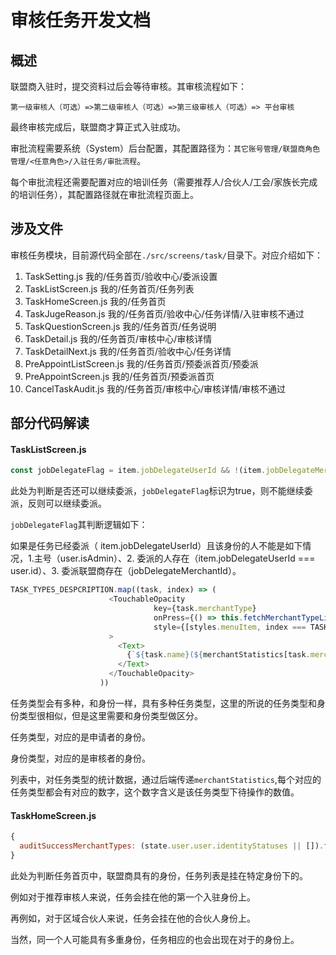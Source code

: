 #  审核任务开发文档

## 概述

  联盟商入驻时，提交资料过后会等待审核。其审核流程如下：
  
  `第一级审核人（可选）=>第二级审核人（可选）=>第三级审核人（可选）=> 平台审核`

  最终审核完成后，联盟商才算正式入驻成功。

  审批流程需要系统（System）后台配置，其配置路径为：`其它账号管理/联盟商角色管理/<任意角色>/入驻任务/审批流程`。

  每个审批流程还需要配置对应的培训任务（需要推荐人/合伙人/工会/家族长完成的培训任务），其配置路径就在审批流程页面上。


## 涉及文件

  审核任务模块，目前源代码全部在`./src/screens/task/`目录下。对应介绍如下：

  1. TaskSetting.js 我的/任务首页/验收中心/委派设置
  2. TaskListScreen.js 我的/任务首页/任务列表
  3. TaskHomeScreen.js 我的/任务首页
  4. TaskJugeReason.js 我的/任务首页/验收中心/任务详情/入驻审核不通过
  5. TaskQuestionScreen.js 我的/任务首页/任务说明
  6. TaskDetail.js 我的/任务首页/审核中心/审核详情
  7. TaskDetailNext.js 我的/任务首页/验收中心/任务详情
  8. PreAppointListScreen.js 我的/任务首页/预委派首页/预委派
  9. PreAppointScreen.js 我的/任务首页/预委派首页
  10. CancelTaskAudit.js 我的/任务首页/审核中心/审核详情/审核不通过

## 部分代码解读


#### TaskListScreen.js

```js
const jobDelegateFlag = item.jobDelegateUserId && !(item.jobDelegateMerchantId && user.isAdmin && item.jobDelegateUserId === user.id); // 是否可以委派
```
此处为判断是否还可以继续委派，`jobDelegateFlag`标识为true，则不能继续委派，反则可以继续委派。

`jobDelegateFlag`其判断逻辑如下：

如果是任务已经委派（ item.jobDelegateUserId）且该身份的人不能是如下情况，1.主号（user.isAdmin）、2. 委派的人存在（item.jobDelegateUserId === user.id）、3. 委派联盟商存在（jobDelegateMerchantId）。

```js
TASK_TYPES_DESPCRIPTION.map((task, index) => (
                      <TouchableOpacity
                                key={task.merchantType}
                                onPress={() => this.fetchMerchantTypeList(task.merchantType)}
                                style={[styles.menuItem, index === TASK_TYPES_DESPCRIPTION.length - 1 ? styles.noBorder : {}]}
                      >
                        <Text>
                          {`${task.name}(${merchantStatistics[task.merchantType] || 0})`}
                        </Text>
                      </TouchableOpacity>
                    ))
```
任务类型会有多种，和身份一样，具有多种任务类型，这里的所说的任务类型和身份类型很相似，但是这里需要和身份类型做区分。

任务类型，对应的是申请者的身份。

身份类型，对应的是审核者的身份。

列表中，对任务类型的统计数据，通过后端传递`merchantStatistics`,每个对应的任务类型都会有对应的数字，这个数字含义是该任务类型下待操作的数值。

#### TaskHomeScreen.js

```js
{
  auditSuccessMerchantTypes: (state.user.user.identityStatuses || []).filter(item => item.auditStatus === JOIN_AUDIT_STATUS.success).map(item => item.merchantType),
}
```


此处为判断任务首页中，联盟商具有的身份，任务列表是挂在特定身份下的。

例如对于推荐审核人来说，任务会挂在他的第一个入驻身份上。

再例如，对于区域合伙人来说，任务会挂在他的合伙人身份上。

当然，同一个人可能具有多重身份，任务相应的也会出现在对于的身份上。